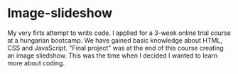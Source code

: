 # Image-slideshow
My very firts attempt to write code.
I applied for a 3-week online trial course at a hungarian bootcamp. We have gained basic knowledge about HTML, CSS and JavaScript.
"Final project" was at the end of this course creating an image sliedshow.
This was the time when I decided I wanted to learn more about coding. 
